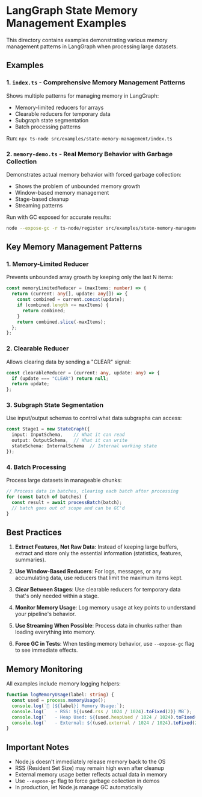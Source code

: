 # LangGraph State Memory Management Examples

This directory contains examples demonstrating various memory management patterns in LangGraph when processing large datasets.

## Examples

### 1. `index.ts` - Comprehensive Memory Management Patterns
Shows multiple patterns for managing memory in LangGraph:
- Memory-limited reducers for arrays
- Clearable reducers for temporary data
- Subgraph state segmentation
- Batch processing patterns

Run: `npx ts-node src/examples/state-memory-management/index.ts`

### 2. `memory-demo.ts` - Real Memory Behavior with Garbage Collection
Demonstrates actual memory behavior with forced garbage collection:
- Shows the problem of unbounded memory growth
- Window-based memory management
- Stage-based cleanup
- Streaming patterns

Run with GC exposed for accurate results:
```bash
node --expose-gc -r ts-node/register src/examples/state-memory-management/memory-demo.ts
```

## Key Memory Management Patterns

### 1. Memory-Limited Reducer
Prevents unbounded array growth by keeping only the last N items:

```typescript
const memoryLimitedReducer = (maxItems: number) => {
  return (current: any[], update: any[]) => {
    const combined = current.concat(update);
    if (combined.length <= maxItems) {
      return combined;
    }
    return combined.slice(-maxItems);
  };
};
```

### 2. Clearable Reducer
Allows clearing data by sending a "CLEAR" signal:

```typescript
const clearableReducer = (current: any, update: any) => {
  if (update === "CLEAR") return null;
  return update;
};
```

### 3. Subgraph State Segmentation
Use input/output schemas to control what data subgraphs can access:

```typescript
const Stage1 = new StateGraph({
  input: InputSchema,    // What it can read
  output: OutputSchema,  // What it can write
  stateSchema: InternalSchema  // Internal working state
});
```

### 4. Batch Processing
Process large datasets in manageable chunks:

```typescript
// Process data in batches, clearing each batch after processing
for (const batch of batches) {
  const result = await processBatch(batch);
  // batch goes out of scope and can be GC'd
}
```

## Best Practices

1. **Extract Features, Not Raw Data**: Instead of keeping large buffers, extract and store only the essential information (statistics, features, summaries).

2. **Use Window-Based Reducers**: For logs, messages, or any accumulating data, use reducers that limit the maximum items kept.

3. **Clear Between Stages**: Use clearable reducers for temporary data that's only needed within a stage.

4. **Monitor Memory Usage**: Log memory usage at key points to understand your pipeline's behavior.

5. **Use Streaming When Possible**: Process data in chunks rather than loading everything into memory.

6. **Force GC in Tests**: When testing memory behavior, use `--expose-gc` flag to see immediate effects.

## Memory Monitoring

All examples include memory logging helpers:

```typescript
function logMemoryUsage(label: string) {
  const used = process.memoryUsage();
  console.log(`💾 [${label}] Memory Usage:`);
  console.log(`   - RSS: ${(used.rss / 1024 / 1024).toFixed(2)} MB`);
  console.log(`   - Heap Used: ${(used.heapUsed / 1024 / 1024).toFixed(2)} MB`);
  console.log(`   - External: ${(used.external / 1024 / 1024).toFixed(2)} MB`);
}
```

## Important Notes

- Node.js doesn't immediately release memory back to the OS
- RSS (Resident Set Size) may remain high even after cleanup
- External memory usage better reflects actual data in memory
- Use `--expose-gc` flag to force garbage collection in demos
- In production, let Node.js manage GC automatically